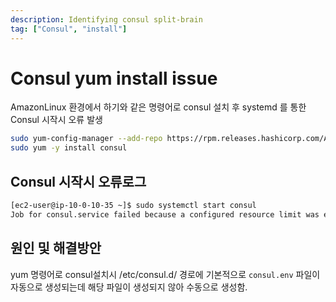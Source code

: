 ```yaml
---
description: Identifying consul split-brain
tag: ["Consul", "install"]
---
```


# Consul yum install issue 
AmazonLinux 환경에서 하기와 같은 명령어로 consul 설치 후 systemd 를 통한 Consul 시작시 오류 발생
```bash
sudo yum-config-manager --add-repo https://rpm.releases.hashicorp.com/AmazonLinux/hashicorp.repo
sudo yum -y install consul
```

## Consul 시작시 오류로그 
```bash
[ec2-user@ip-10-0-10-35 ~]$ sudo systemctl start consul
Job for consul.service failed because a configured resource limit was exceeded. See "systemctl status consul.service" and "journalctl -xe" for details.
```

## 원인 및 해결방안 
yum 명령어로 consul설치시 /etc/consul.d/ 경로에 기본적으로 `consul.env`  파일이 자동으로 생성되는데 해당 파일이 생성되지 않아 수동으로 생성함. 

